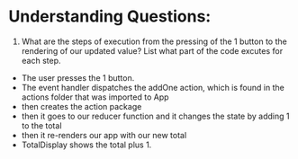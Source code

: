 # Understanding Questions:
1. What are the steps of execution from the pressing of the 1 button to the rendering of our updated value? List what part of the code excutes for each step.
* The user presses the 1 button.
* The event handler dispatches the addOne action, which is found in the actions folder that was imported to App
* then creates the action package
* then it goes to our reducer function and it changes the state by adding 1 to the total
* then it re-renders our app with our new total
* TotalDisplay shows the total plus 1.

